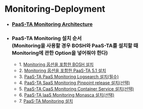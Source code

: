 # Monitoring-Deployment
- ### [PaaS-TA Monitoring Architecture](./PAAS-TA_MONITORING_ARCHITECTURE.md)
- ### PaaS-TA Monitoring 설치 순서<br>(Monitoring을 사용할 경우 BOSH와 PaaS-TA를 설치할 때 Monitoring에 관한 Option을 넣어줘야 한다)
  - 1\. [Monitoring 옵션을 포함한 BOSH 설치](../../install-guide/bosh/PAAS-TA_BOSH2_INSTALL_GUIDE_V5.0.md#1032)
  - 2\. [Monitoring 옵션을 포함한 PaaS-TA 5.1 설치](../../install-guide/paasta/PAAS-TA_CORE_INSTALL_GUIDE_V5.0.md#106)
  - 3\. [PaaS-TA PaaS Monitoring Logsearch 설치(필수)](./PAAS-TA_MONITORING_LOGSEARCH_INSTALL.md)
  - 4\. [PaaS-TA SaaS Monitoring Pinpoint release 설치(선택)](./PAAS-TA_MONITORING_PINPOINT_MONITORING_INSTALL.md)
  - 5\. [PaaS-TA CaaS Monitoring Container Service 설치(선택)](./PAAS-TA_MONITORING_CONTAINER_SERVICE_INSTALL.md)
  - 6\. [PaaS-TA IaaS Monitoring Monasca 설치(선택)](./PAAS-TA_MONITORING_MONASCA_INSTALL.md)
  - 7\. [PaaS-TA Monitoring 설치](./PAAS-TA_MONITORING_PAAS-TA_MONITORING_INSTALL.md)
